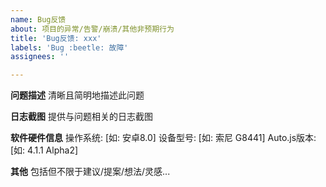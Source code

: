 ```yaml
---
name: Bug反馈
about: 项目的异常/告警/崩溃/其他非预期行为
title: 'Bug反馈: xxx'
labels: 'Bug :beetle: 故障'
assignees: ''

---
```


**问题描述**
清晰且简明地描述此问题

**日志截图**
提供与问题相关的日志截图

**软件硬件信息**
操作系统: [如: 安卓8.0]
设备型号: [如: 索尼 G8441]
Auto.js版本: [如: 4.1.1 Alpha2]

**其他**
包括但不限于建议/提案/想法/灵感...
